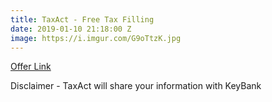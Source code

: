 ```yaml
---
title: TaxAct - Free Tax Filling
date: 2019-01-10 21:18:00 Z
image: https://i.imgur.com/G9oTtzK.jpg
---
```


[Offer Link](https://www.key.com/personal/promo/taxact.jsp)

Disclaimer - TaxAct will share your information with KeyBank
